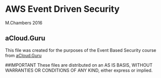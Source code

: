 # AWS Event Driven Security

M.Chambers 2016

## aCloud.Guru

This file was created for the purposes of the Event Based Security course from [aCloud.Guru](https://acloud.guru)

##IMPORTANT
These files are distributed on an AS IS BASIS, WITHOUT WARRANTIES OR CONDITIONS OF ANY KIND, either express or implied.
  